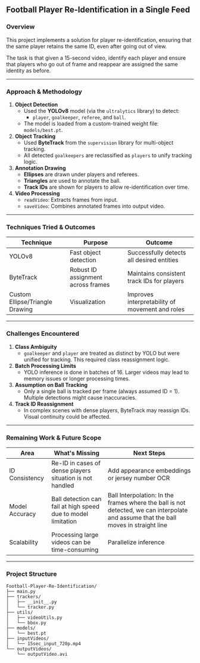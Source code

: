 ## Football Player Re-Identification in a Single Feed

### Overview

This project implements a solution for player re-identification, ensuring that the same player retains the same ID, even after going out of view.

The task is that given a 15-second video, identify each player and ensure that players who go out of frame and reappear are assigned the same identity as before.

---

### Approach & Methodology

1. **Object Detection**
    - Used the **YOLOv8** model (via the `ultralytics` library) to detect:
        - `player`, `goalkeeper`, `referee`, and `ball`.
    - The model is loaded from a custom-trained weight file: `models/best.pt`.
2. **Object Tracking**
    - Used **ByteTrack** from the `supervision` library for multi-object tracking.
    - All detected `goalkeepers` are reclassified as `players` to unify tracking logic.
3. **Annotation Drawing**
    - **Ellipses** are drawn under players and referees.
    - **Triangles** are used to annotate the ball.
    - **Track IDs** are shown for players to allow re-identification over time.
4. **Video Processing**
    - `readVideo`: Extracts frames from input.
    - `saveVideo`: Combines annotated frames into output video.

---

### Techniques Tried & Outcomes

| Technique | Purpose | Outcome |
| --- | --- | --- |
| YOLOv8 | Fast object detection | Successfully detects all desired entities |
| ByteTrack | Robust ID assignment across frames | Maintains consistent track IDs for players |
| Custom Ellipse/Triangle Drawing | Visualization | Improves interpretability of movement and roles |

---

### Challenges Encountered

1. **Class Ambiguity**
    - `goalkeeper` and `player` are treated as distinct by YOLO but were unified for tracking. This required class reassignment logic.
2. **Batch Processing Limits**
    - YOLO inference is done in batches of 16. Larger videos may lead to memory issues or longer processing times.
3. **Assumption on Ball Tracking**
    - Only a single ball is tracked per frame (always assumed ID = 1). Multiple detections might cause inaccuracies.
4. **Track ID Reassignment**
    - In complex scenes with dense players, ByteTrack may reassign IDs. Visual continuity could be affected.

---

### Remaining Work & Future Scope

| Area | What's Missing | Next Steps |
| --- | --- | --- |
| ID Consistency | Re-ID in cases of dense players situation is not handled | Add appearance embeddings or jersey number OCR |
| Model Accuracy | Ball detection can fail at high speed due to model limitation | Ball Interpolation: In the frames where the ball is not detected, we can interpolate and assume that the ball moves in straight line |
| Scalability | Processing large videos can be time-consuming | Parallelize inference |

---

### Project Structure

```
Football-Player-Re-Identification/
├── main.py
├── trackers/
│   ├── __init__.py
│   └── tracker.py
├── utils/
│   ├── videoUtils.py
│   └── bbox.py
├── models/
│   └── best.pt
├── inputVideos/
│   └── 15sec_input_720p.mp4
└── outputVideos/
    └── outputVideo.avi
```
